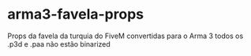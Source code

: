# arma3-favela-props
Props da favela da turquia do FiveM convertidas para o Arma 3
todos os .p3d e .paa não estão binarized

